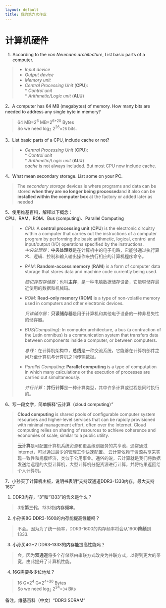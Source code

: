```yaml
---
layout: default
title: 我的第六次作业
---
```


# 计算机硬件
1. According to the *von Neumann architecture*, List basic parts of a computer.

> * *Input device*  
> * *Output device*  
> * *Memory unit*  
> * *Central Processing Unit* (**CPU**):  
    * *Control unit*  
    * *Arithmetic/Logic unit* (**ALU**)

2、A computer has 64 MB (megabytes) of memory. How many bits are needed to address any single byte in memory?

> 64 MB=2<sup>6</sup> MB=2<sup>6+20</sup> Bytes  
> So we need log<sub>2</sub> 2<sup>26</sup>=`26` bits. 


3、List basic parts of a CPU, include cache or not?

> * *Central Processing Unit* (**CPU**):  
    * *Control unit*  
    * *Arithmetic/Logic unit* (**ALU**)  
> *cache* is not always included. But most CPU now include cache. 

4、What mean secondary storage. List some on your PC.

> The *secondary storage* devices is where programs and data can be stored **when they are no longer being processed**and it also can be **installed within the computer box** at the factory or added later as needed

5、使用维基百科，解释以下概念：  
CPU、RAM、ROM、Bus (computing)、Parallel Computing

> * *CPU*: A **central processing unit** (**CPU**) is the electronic circuitry within a computer that carries out the instructions of a computer program by performing the basic arithmetic, logical, control and input/output (I/O) operations specified by the instructions.   
>   *中央处理器*：**中央处理器**是在计算机中的电子电路，它能够通过执行算术、逻辑、控制和输入输出操作来执行相应的计算机程序命令。
>
> * *RAM*: **Random-access memory** (**RAM**) is a form of computer data storage that stores data and machine code currently being used.
>
>   *随机存取存储器*：也叫**主存**，是一种电脑数据储存设备，它能够储存最近使用的数据和机械码。
>
> * *ROM*: **Read-only memory (ROM)** is a type of non-volatile memory used in computers and other electronic devices. 
>
>   *只读储存器*：**只读储存器**是用于计算机和其他电子设备的一种非易失性的储存器。
>
> * *BUS(Computing)*: In computer architecture, a bus (a contraction of the Latin omnibus) is a communication system that transfers data between components inside a computer, or between computers.
>
>   *总线*：在计算机架构中，**总线**是一种交流系统，它能够在计算机部件之间乃至计算机与计算机之间传输数据。
>
> * *Parallel Computing*: **Parallel computing** is a type of computation in which many calculations or the execution of processes are carried out simultaneously.
>
>   *并行计算*：**并行计算**是一种计算类型，其中许多计算或过程是同时执行的。

6、写一段文字，简单解释“云计算（cloud computing）”

>**Cloud computing** is shared pools of configurable computer system resources and higher-level services that can be rapidly provisioned with minimal management effort, often over the Internet. Cloud computing relies on sharing of resources to achieve coherence and economies of scale, similar to a public utility.
>
>**云计算**是可配置计算机系统资源和更高级别服务的共享池，通常通过Internet，可以通过最少的管理工作快速配置。 云计算依赖于资源共享来实现一致性和规模经济，类似于公用事业。通俗的说，云计算就是我们将数据发送给远程的大型计算机，大型计算机分配资源进行计算，并将结果返回给个人计算机。

7、小孙买了计算机主板，说明书表明“支持双通道DDR3-1333内存，最大支持16G”
1. DDR3内存，“3”和“1333”的含义是什么？

> *3*指**第三代**，*1333*指**内存频率**。

2. 小孙买8G DDR3-1600的内存能提高性能吗？

> 不会。因为为了统一频率，DDR3-1600的内存频率将会从1600**降频**到1333.

3. 小孙买4G*2 DDR3-1333的内存能提高性能吗？

> 会。因为**双通道**将多个存储器由串联方式改良为并联方式，以得到更大的带宽，由此提升了计算机性能。

4. 16G需要多少位地址？

> 16 G=2<sup>4</sup> G=2<sup>4+30</sup> Bytes  
> So we need log<sub>2</sub> 2<sup>34</sup>=`34` Bits 

备注，维基百科（中文）“DDR3 SDRAM”